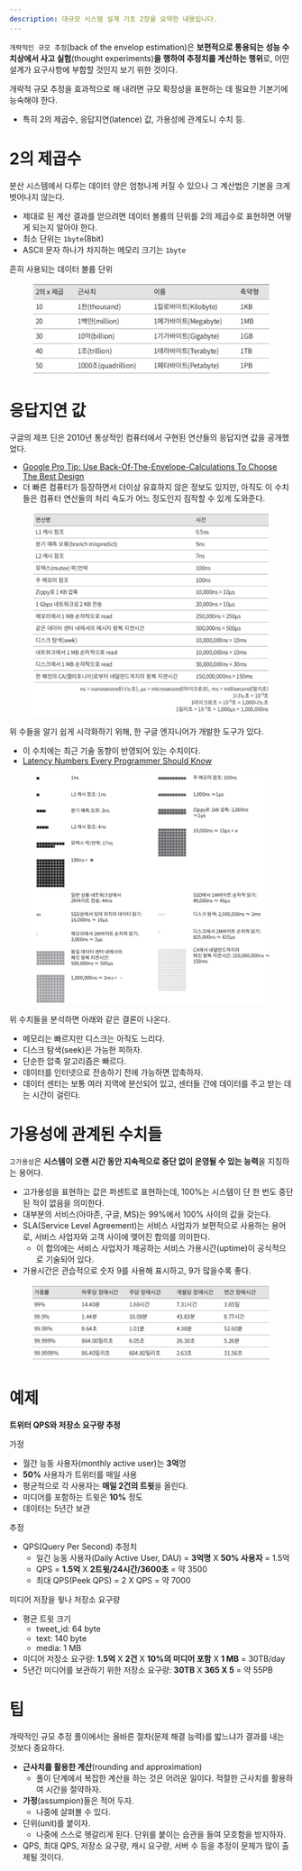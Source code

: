 ```yaml
---
description: 대규모 시스템 설계 기초 2장을 요약한 내용입니다.
---
```


`개략적인 규모 추정`(back of the envelop estimation)은 **보편적으로 통용되는 성능 수치상에서 사고 실험**(thought experiments)**을 행하여 추정치를 계산하는 행위**로, 어떤 설계가 요구사항에 부합할 것인지 보기 위한 것이다.

개략적 규모 추정을 효과적으로 해 내려면 규모 확장성을 표현하는 데 필요한 기본기에 능숙해야 한다.
- 특히 2의 제곱수, 응답지연(latence) 값, 가용성에 관계도니 수치 등.

# 2의 제곱수

분산 시스템에서 다루는 데이터 양은 엄청나게 커질 수 있으나 그 계산법은 기본을 크게 벗어나지 않는다.
- 제대로 된 계산 결과를 얻으려면 데이터 볼륨의 단위를 2의 제곱수로 표현하면 어떻게 되는지 알아야 한다.
- 최소 단위는 `1byte`(8bit)
- ASCII 문자 하나가 차지하는 메모리 크기는 `1byte`

흔히 사용되는 데이터 볼륨 단위

<figure><img src="../../.gitbook/assets/system-design-interview/power-of-2.png" alt=""><figcaption></figcaption></figure>

# 응답지연 값

구글의 제프 딘은 2010년 통상적인 컴퓨터에서 구현된 연산들의 응답지연 값을 공개했었다.
- [Google Pro Tip: Use Back-Of-The-Envelope-Calculations To Choose The Best Design](http://highscalability.com/blog/2011/1/26/google-pro-tip-use-back-of-the-envelope-calculations-to-choo.html)
- 더 빠른 컴퓨터가 등장하면서 더이상 유효하지 않은 정보도 있지만, 아직도 이 수치들은 컴퓨터 연산들의 처리 속도가 어느 정도인지 짐작할 수 있게 도와준다.

<figure><img src="../../.gitbook/assets/system-design-interview/response-delay-value.png" alt=""><figcaption></figcaption></figure>

위 수들을 알기 쉽게 시각화하기 위해, 한 구글 엔지니어가 개발한 도구가 있다.
- 이 수치에는 최근 기술 동향이 반영되어 있는 수치이다.
- [Latency Numbers Every Programmer Should Know](https://colin-scott.github.io/personal_website/research/interactive_latency.html)

<figure><img src="../../.gitbook/assets/system-design-interview/latency-numbers-every-programmer-should-know.png" alt=""><figcaption></figcaption></figure>

위 수치들을 분석하면 아래와 같은 결론이 나온다.
- 메모리는 빠르지만 디스크는 아직도 느리다.
- 디스크 탐색(seek)은 가능한 피하자.
- 단순한 압축 알고리즘은 빠르다.
- 데이터를 인터넷으로 전송하기 전에 가능하면 압축하자.
- 데이터 센터는 보통 여러 지역에 분산되어 있고, 센터들 간에 데이터를 주고 받는 데는 시간이 걸린다.

# 가용성에 관계된 수치들

`고가용성`은 **시스템이 오랜 시간 동안 지속적으로 중단 없이 운영될 수 있는 능력**을 지칭하는 용어다.
- 고가용성을 표현하는 값은 퍼센트로 표현하는데, 100%는 시스템이 단 한 번도 중단된 적이 없음을 의미한다.
- 대부분의 서비스(아마존, 구글, MS)는 99%에서 100% 사이의 값을 갖는다.
- SLA(Service Level Agreement)는 서비스 사업자가 보편적으로 사용하는 용어로, 서비스 사업자와 고객 사이에 맺어진 합의를 의미한다.
  - 이 합의에는 서비스 사업자가 제공하는 서비스 가용시간(uptime)이 공식적으로 기술되어 있다.
- 가용시간은 관습적으로 숫자 9를 사용해 표시하고, 9가 많을수록 좋다.

<figure><img src="../../.gitbook/assets/system-design-interview/high-availability.png" alt=""><figcaption></figcaption></figure>

# 예제

**트위터 QPS와 저장소 요구량 추정**

가정
- 월간 능동 사용자(monthly active user)는 **3억**명
- **50%** 사용자가 트위터를 매일 사용
- 평균적으로 각 사용자는 **매일 2건의 트윗**을 올린다.
- 미디어를 포함하는 트윗은 **10%** 정도
- 데이터는 5년간 보관

추정
- QPS(Query Per Second) 추정치
  - 일간 능동 사용자(Daily Active User, DAU) = **3억명** X **50% 사용자** = 1.5억
  - QPS = **1.5억** X **2트윗/24시간/3600초** = 약 3500
  - 최대 QPS(Peek QPS) = 2 X QPS = 약 7000

미디어 저장을 윟나 저장소 요구량
- 평균 트윗 크기
  - tweet_id: 64 byte
  - text: 140 byte
  - media: 1 MB
- 미디어 저장소 요구량: **1.5억** X **2건** X **10%의 미디어 포함** X **1 MB** = 30TB/day
- 5년간 미디어를 보관하기 위한 저장소 요구량: **30TB** X **365 X 5** = 약 55PB

# 팁

개략적인 규모 추정 풀이에서는 올바른 절차(문제 해결 능력)를 밟느냐가 결과를 내는 것보다 중요하다.
- **근사치를 활용한 계산**(rounding and approximation)
  - 풀이 단계에서 복잡한 계산을 하는 것은 어려운 일이다. 적절한 근사치를 활용하여 시간을 절약하자.
- **가정**(assumpion)들은 적어 두자.
  - 나중에 살펴볼 수 있다.
- 단위(unit)를 붙이자.
  - 나중에 스스로 헷갈리게 된다. 단위를 붙이는 습관을 들여 모호함을 방지하자.
- QPS, 최대 QPS, 저장소 요구량, 캐시 요구량, 서버 수 등을 추정이 문제가 많이 출제될 것이다.